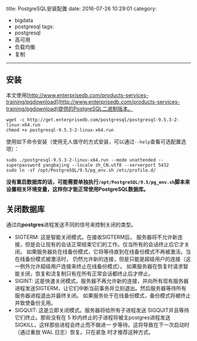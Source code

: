 title: PostgreSQL安装配置
date: 2016-07-26 10:29:01
category:
- bigdata
- postgresql
tags:
- postgresql
- 高可用
- 负载均衡
- 复制
---

## 安装

本文使用[http://www.enterprisedb.com/products-services-training/pgdownload](http://www.enterprisedb.com/products-services-training/pgdownload)提供的PostgreSQL二进制版本。

```
wget -c http://get.enterprisedb.com/postgresql/postgresql-9.5.3-2-linux-x64.run
chmod +x postgresql-9.5.3-2-linux-x64.run
```

使用如下命令安装（使用无人值守的方式安装，可以通过`--help`查看可选配置选项）：

```
sudo ./postgresql-9.5.3-2-linux-x64.run --mode unattended --superpassword yangbajing --locale zh_CN.utf8 --serverport 5432
sudo ln -sf /opt/PostgreSQL/9.5/pg_env.sh /etc/profile.d/
```

**没有重启数据库的话，可能需要单独执行`/opt/PostgreSQL/9.5/pg_env.sh`脚本来设置相关环境变量，这样你才能正常使用PostgreSQL数据库。**

## 关闭数据库

通过向**postgres**进程发送不同的信号来控制关闭的类型。

- SIGTERM: 这是智能关闭模式。在接收SIGTERM后， 服务器将不允许新连接，但是会让现有的会话正常结束它们的工作。仅当所有的会话终止后它才关闭。 如果服务器处在线备份模式，它将等待直到在线备份模式不再被激活。当在线备份模式被激活时， 仍然允许新的连接，但是只能是超级用户的连接（这一例外允许超级用户连接来终止在线备份模式）。 如果服务器在恢复时请求智能关闭，恢复和流复制只有在所有正常会话都终止后才停止。
- SIGINT: 这是快速关闭模式。服务器不再允许新的连接，并向所有现有服务器进程发送SIGTERM，让它们中断当前事务并立刻退出。然后服务器等待所有服务器进程退出并最终关闭。 如果服务处于在线备份模式，备份模式将被终止并致使备份无用。
- SIGQUIT: 这是立即关闭模式。服务器将给所有子进程发送 SIGQUIT并且等待它们终止。那些没有在 5 秒内终止的子进程将被主postgres进程发送 SIGKILL，这样那些进程会终止而不做进一 步等待。这将导致在下一次启动时（通过重放 WAL 日志）恢复。只在紧急 时才推荐这种方式。




